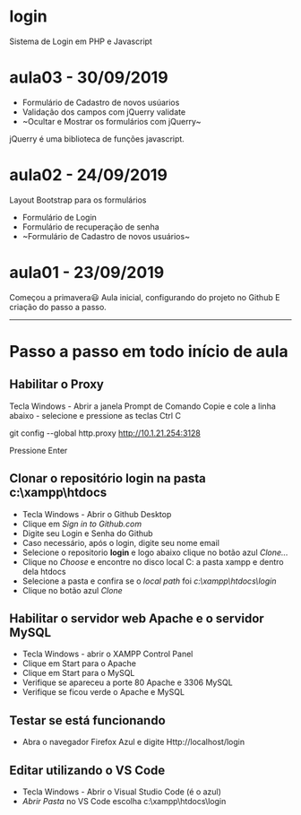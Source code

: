# login
Sistema de Login em PHP e Javascript

# aula03 - 30/09/2019
 - Formulário de Cadastro de novos usúarios
 - Validação dos campos com jQuerry validate
 - ~Ocultar e Mostrar os formulários com jQuerry~
 
 jQuerry é uma biblioteca de funções javascript.

# aula02 - 24/09/2019
Layout Bootstrap para os formulários
- Formulário de Login
- Formulário de recuperação de senha
- ~Formulário de Cadastro de novos usuários~

# aula01 - 23/09/2019
Começou a primavera😃
Aula inicial, configurando do projeto no Github
E criação do passo a passo.


---
# Passo a passo em todo início de aula

## Habilitar o Proxy
Tecla Windows - Abrir a janela Prompt de Comando
Copie e cole a linha abaixo - selecione e pressione as teclas Ctrl C

git config --global http.proxy http://10.1.21.254:3128

Pressione Enter

## Clonar o repositório **login** na pasta **c:\xampp\htdocs**
 - Tecla Windows - Abrir o Github Desktop
 - Clique em *Sign in to Github.com*
 - Digite seu Login e Senha do Github
 - Caso necessário, após o login, digite seu nome email
 - Selecione o repositorio **login** e logo abaixo clique no botão azul *Clone...*
 - Clique no *Choose* e encontre no disco local C: a pasta xampp e dentro dela htdocs
 - Selecione a pasta e confira se o *local path* foi *c:\xampp\htdocs\login*
 - Clique no botão azul *Clone*
 
 ## Habilitar o servidor web **Apache** e o servidor **MySQL**
 - Tecla Windows - abrir o XAMPP Control Panel
 - Clique em Start para o Apache
 - Clique em Start para o MySQL
 - Verifique se apareceu a porte 80 Apache e 3306 MySQL
 - Verifique se ficou verde o Apache e MySQL
 
 ## Testar se está funcionando
 - Abra o navegador Firefox Azul e digite Http://localhost/login
 
 ## Editar utilizando o VS Code 
 - Tecla Windows - Abrir o Visual Studio Code (é o azul)
 - *Abrir Pasta* no VS Code escolha c:\xampp\htdocs\login
